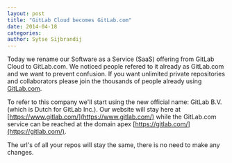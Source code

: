 ```yaml
---
layout: post
title: "GitLab Cloud becomes GitLab.com"
date: 2014-04-18
categories:
author: Sytse Sijbrandij
---
```


Today we rename our Software as a Service (SaaS) offering from GitLab Cloud to GitLab.com. We noticed people refered to it already as GitLab.com and we want to prevent confusion. If you want unlimited private repositories and collaborators please join the thousands of people already using [GitLab.com](/gitlab-com/).

To refer to this company we'll start using the new official name: GitLab B.V. (which is Dutch for GitLab Inc.). Our website will stay here at [https://www.gitlab.com/](https://www.gitlab.com/) while the GitLab.com service can be reached at the domain apex [https://gitlab.com/](https://gitlab.com/).

The url's of all your repos will stay the same, there is no need to make any changes.